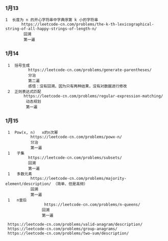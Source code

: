 ### 1月13
    1  长度为 n 的开心字符串中字典序第 k 小的字符串
           https://leetcode-cn.com/problems/the-k-th-lexicographical-string-of-all-happy-strings-of-length-n/
            回溯
            第一遍 
### 1月14   
     1  括号生成        
              https://leetcode-cn.com/problems/generate-parentheses/
              分治
              第二遍 
              感悟：没有回溯，因为只有两种结果，没有对数据进行修改
     2  正则表达式匹配
            https://leetcode-cn.com/problems/regular-expression-matching/
             动态规划
             第一遍 
### 1月15
     1  Pow(x, n)   x的n次幂       
               https://leetcode-cn.com/problems/powx-n/
               分治
               第一遍 
     1   子集     
              https://leetcode-cn.com/problems/subsets/
              回溯
              第一遍 
     1   多数元素       
               https://leetcode-cn.com/problems/majority-element/description/ （简单、但是高频）
               回溯
               第一遍       
     1   n皇后     
                     https://leetcode-cn.com/problems/n-queens/
                    回溯
                    第一遍       
          
     https://leetcode-cn.com/problems/valid-anagram/description/
     https://leetcode-cn.com/problems/group-anagrams/
     https://leetcode-cn.com/problems/two-sum/description/
     